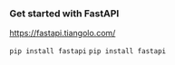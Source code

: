 ### Get started with FastAPI
https://fastapi.tiangolo.com/

`pip install fastapi`
```pip install fastapi```
